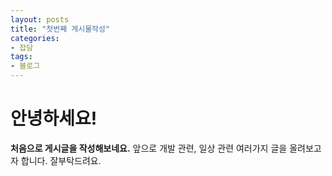 ```yaml
---
layout: posts
title: "첫번째 게시물작성"
categories:
- 잡담
tags:
- 블로그
---
```


# 안녕하세요!

**처음으로 게시글을 작성해보네요.**
앞으로 개발 관련, 일상 관련 여러가지 글을 올려보고자 합니다.
잘부탁드려요.
